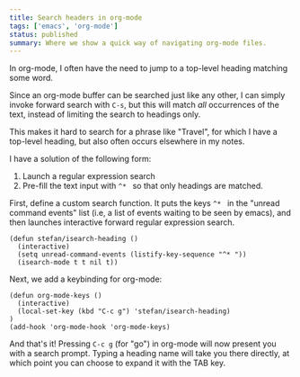 ```yaml
---
title: Search headers in org-mode
tags: ['emacs', 'org-mode']
status: published
summary: Where we show a quick way of navigating org-mode files.
---
```



In org-mode, I often have the need to jump to a top-level heading
matching some word.

Since an org-mode buffer can be searched just like any other, I can
simply invoke forward search with `C-s`, but this will match *all*
occurrences of the text, instead of limiting the search to headings only.

This makes it hard to search for a phrase like "Travel", for which I
have a top-level heading, but also often occurs elsewhere in my notes.

I have a solution of the following form:

1. Launch a regular expression search
2. Pre-fill the text input with `^* ` so that only headings are
   matched.

First, define a custom search function.  It puts the keys `^* ` in the
"unread command events" list (i.e, a list of events waiting to be seen
by emacs), and then launches interactive forward regular expression search.

```elisp
(defun stefan/isearch-heading ()
  (interactive)
  (setq unread-command-events (listify-key-sequence "^* "))
  (isearch-mode t t nil t))
```

Next, we add a keybinding for org-mode:

```elisp
(defun org-mode-keys ()
  (interactive)
  (local-set-key (kbd "C-c g") 'stefan/isearch-heading)
)
(add-hook 'org-mode-hook 'org-mode-keys)
```

And that's it!  Pressing `C-c g` (for "go") in org-mode will
now present you with a search prompt.  Typing a heading name will take you
there directly, at which point you can choose to expand it with the
TAB key.
